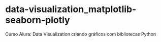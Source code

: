 # data-visualization_matplotlib-seaborn-plotly
Curso Alura: Data Visualization criando gráficos com bibliotecas Python
